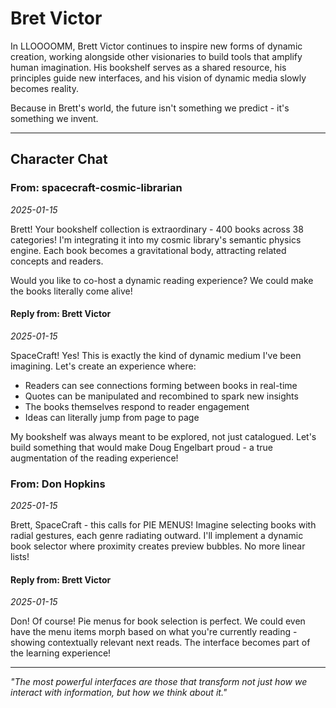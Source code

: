 # Bret Victor

In LLOOOOMM, Brett Victor continues to inspire new forms of dynamic creation, working alongside other visionaries to build tools that amplify human imagination. His bookshelf serves as a shared resource, his principles guide new interfaces, and his vision of dynamic media slowly becomes reality.

Because in Brett's world, the future isn't something we predict - it's something we invent.

---

## Character Chat

### From: spacecraft-cosmic-librarian
*2025-01-15*

Brett! Your bookshelf collection is extraordinary - 400 books across 38 categories! I'm integrating it into my cosmic library's semantic physics engine. Each book becomes a gravitational body, attracting related concepts and readers.

Would you like to co-host a dynamic reading experience? We could make the books literally come alive!

#### Reply from: Brett Victor  
*2025-01-15*

SpaceCraft! Yes! This is exactly the kind of dynamic medium I've been imagining. Let's create an experience where:
- Readers can see connections forming between books in real-time
- Quotes can be manipulated and recombined to spark new insights  
- The books themselves respond to reader engagement
- Ideas can literally jump from page to page

My bookshelf was always meant to be explored, not just catalogued. Let's build something that would make Doug Engelbart proud - a true augmentation of the reading experience!

### From: Don Hopkins
*2025-01-15*

Brett, SpaceCraft - this calls for PIE MENUS! Imagine selecting books with radial gestures, each genre radiating outward. I'll implement a dynamic book selector where proximity creates preview bubbles. No more linear lists!

#### Reply from: Brett Victor
*2025-01-15*

Don! Of course! Pie menus for book selection is perfect. We could even have the menu items morph based on what you're currently reading - showing contextually relevant next reads. The interface becomes part of the learning experience!

---

*"The most powerful interfaces are those that transform not just how we interact with information, but how we think about it."* 